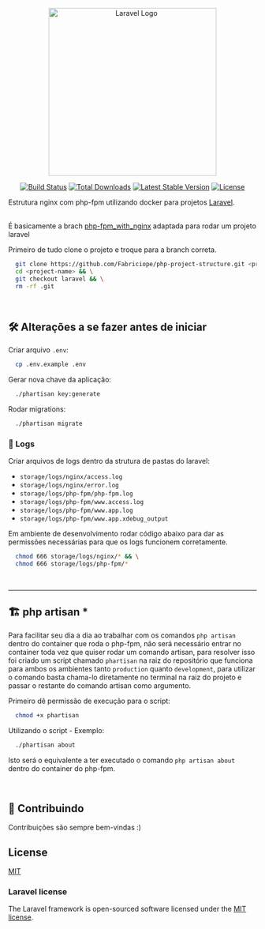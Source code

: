 <p align="center"><a href="https://laravel.com" target="_blank"><img src="https://raw.githubusercontent.com/laravel/art/master/logo-lockup/5%20SVG/2%20CMYK/1%20Full%20Color/laravel-logolockup-cmyk-red.svg" width="340" alt="Laravel Logo"></a></p>

<p align="center">
<a href="https://github.com/laravel/framework/actions"><img src="https://github.com/laravel/framework/workflows/tests/badge.svg" alt="Build Status"></a>
<a href="https://packagist.org/packages/laravel/framework"><img src="https://img.shields.io/packagist/dt/laravel/framework" alt="Total Downloads"></a>
<a href="https://packagist.org/packages/laravel/framework"><img src="https://img.shields.io/packagist/v/laravel/framework" alt="Latest Stable Version"></a>
<a href="https://packagist.org/packages/laravel/framework"><img src="https://img.shields.io/packagist/l/laravel/framework" alt="License"></a>
</p>


Estrutura nginx com php-fpm utilizando docker para projetos [Laravel](https://laravel.com/).
<br><br>

É basicamente a brach [php-fpm_with_nginx](https://github.com/Fabriciope/php-project-structure/tree/php-fpm_with_nginx) adaptada para rodar um projeto laravel

Primeiro de tudo clone o projeto e troque para a branch correta.
```bash
  git clone https://github.com/Fabriciope/php-project-structure.git <project-name> && \
  cd <project-name> && \
  git checkout laravel && \
  rm -rf .git
```
<br>

## 🛠️ Alterações a se fazer antes de iniciar
Criar arquivo `.env`:
```bash
  cp .env.example .env
```

Gerar nova chave da aplicação:
```bash
  ./phartisan key:generate
```

Rodar migrations:
```bash
  ./phartisan migrate
```

### 🧾 Logs
Criar arquivos de logs dentro da strutura de pastas do laravel:
- `storage/logs/nginx/access.log`
- `storage/logs/nginx/error.log`
- `storage/logs/php-fpm/php-fpm.log`
- `storage/logs/php-fpm/www.access.log`
- `storage/logs/php-fpm/www.app.log`
- `storage/logs/php-fpm/www.app.xdebug_output`

 Em ambiente de desenvolvimento rodar código abaixo para dar as permissões necessárias para que os logs funcionem corretamente.
```bash
  chmod 666 storage/logs/nginx/* && \
  chmod 666 storage/logs/php-fpm/*
```
<br>

<hr>

## 🏗️ php artisan *
Para facilitar seu dia a dia ao trabalhar com os comandos `php artisan` dentro do container que roda o php-fpm, não será necessário entrar no container toda vez que quiser rodar um comando artisan, para resolver isso foi criado um script chamado `phartisan` na raiz do repositório que funciona para ambos os ambientes tanto `production` quanto `development`, para utilizar o comando basta chama-lo diretamente no terminal na raiz do projeto e passar o restante do comando artisan como argumento.

Primeiro dê permissão de execução para o script:
```bash
  chmod +x phartisan
```

Utilizando o script - Exemplo:
```bash
  ./phartisan about
```
Isto será o equivalente a ter executado o comando `php artisan about` dentro do container do php-fpm.

<br>

## 🤝 Contribuindo

Contribuições são sempre bem-vindas :)
<br>

## License
[MIT](https://choosealicense.com/licenses/mit/)

### Laravel license

The Laravel framework is open-sourced software licensed under the [MIT license](https://opensource.org/licenses/MIT).
